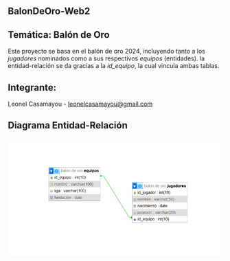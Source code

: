 ## BalonDeOro-Web2

## Temática: Balón de Oro

Este proyecto se basa en el balón de oro 2024, incluyendo tanto a los *jugadores* nominados como a sus respectivos *equipos* (entidades).
la entidad-relación se da gracias a la *id_equipo*, la cual vincula ambas tablas.

## Integrante:
Leonel Casamayou - leonelcasamayou@gmail.com

## Diagrama Entidad-Relación
![Diagrama DER](der.png)
